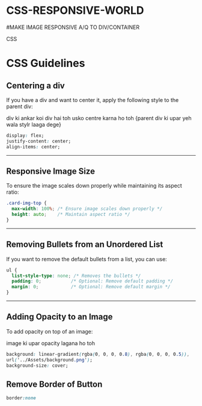 # CSS-RESPONSIVE-WORLD


#MAKE IMAGE RESPONSIVE A/Q TO DIV/CONTAINER

CSS


# CSS Guidelines

## Centering a div
If you have a div and want to center it, apply the following style to the parent div:

div ki ankar koi div hai toh usko centre karna ho toh
{parent div ki upar yeh wala stylr laaga dege}

```css
display: flex;
justify-content: center;
align-items: center;
```

---

## Responsive Image Size
To ensure the image scales down properly while maintaining its aspect ratio:

```css
.card-img-top {
  max-width: 100%; /* Ensure image scales down properly */
  height: auto;    /* Maintain aspect ratio */
}
```

---

## Removing Bullets from an Unordered List
If you want to remove the default bullets from a list, you can use:

```css
ul {
  list-style-type: none; /* Removes the bullets */
  padding: 0;           /* Optional: Remove default padding */
  margin: 0;            /* Optional: Remove default margin */
}
```

---

## Adding Opacity to an Image
To add opacity on top of an image:

image ki upar opacity lagana ho toh 

```css
background: linear-gradient(rgba(0, 0, 0, 0.8), rgba(0, 0, 0, 0.5)), 
url('../Assets/background.png');
background-size: cover;
```

## Remove Border of Button




```css
border:none
```























